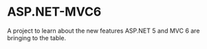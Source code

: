 # ASP.NET-MVC6
A project to learn about the new features ASP.NET 5 and MVC 6 are bringing to the table.
